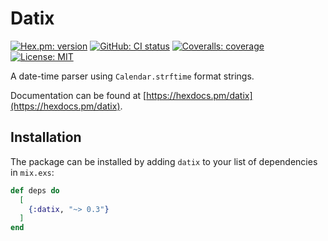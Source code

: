 # Datix
[![Hex.pm: version](https://img.shields.io/hexpm/v/datix.svg?style=flat-square)](https://hex.pm/packages/datix)
[![GitHub: CI status](https://img.shields.io/github/actions/workflow/status/hrzndhrn/datix/ci.yml?branch=main&style=flat-square)](https://github.com/hrzndhrn/datix/actions)
[![Coveralls: coverage](https://img.shields.io/coverallsCoverage/github/hrzndhrn/datix?style=flat-square)](https://coveralls.io/github/hrzndhrn/datix)
[![License: MIT](https://img.shields.io/badge/License-MIT-yellow.svg?style=flat-square)](https://github.com/hrzndhrn/datix/blob/main/LICENSE.md)


A date-time parser using `Calendar.strftime` format strings.

Documentation can be found at [https://hexdocs.pm/datix](https://hexdocs.pm/datix).

## Installation

The package can be installed by adding `datix` to your list of
dependencies in `mix.exs`:

```elixir
def deps do
  [
    {:datix, "~> 0.3"}
  ]
end
```
